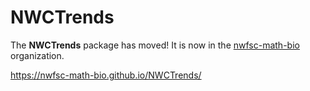 # NWCTrends

The **NWCTrends** package has moved! It is now in the [nwfsc-math-bio](http://www.github.com/nwfsc-math-bio) organization.

https://nwfsc-math-bio.github.io/NWCTrends/
